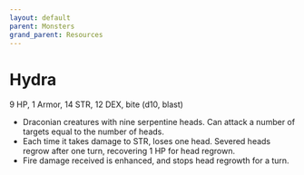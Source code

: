 ```yaml
---
layout: default
parent: Monsters
grand_parent: Resources
---
```


# Hydra

9 HP, 1 Armor, 14 STR, 12 DEX, bite (d10, blast)

- Draconian creatures with nine serpentine heads. Can attack a number of targets equal to the number of heads.
- Each time it takes damage to STR, loses one head. Severed heads regrow after one turn, recovering 1 HP for head regrown.
- Fire damage received is enhanced, and stops head regrowth for a turn.
